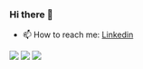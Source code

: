 ### Hi there 👋

<!--
**Anishamohapatra6/Anishamohapatra6** is a ✨ _special_ ✨ repository because its `README.md` (this file) appears on your GitHub profile.

Here are some ideas to get you started:

- 🔭 I’m currently working on Robotics
- 🌱 I’m currently learning Deep learning, comupter vision , Machine Learning and Web Development
- 👯 I’m looking to collaborate on Projects and Hackathons
<!-- - 🤔 I’m looking for help with ... -->
<!-- - 💬 Ask me about  -->
- 📫 How to reach me: [Linkedin](https://www.linkedin.com/in/anisha-mohapatra-8ba264178/)
<!-- - 😄 Pronouns: ... -->
<!-- - ⚡ Fun fact: I Like  -->

<img src="https://github-readme-stats.vercel.app/api?username=Anishamohapatra6&hide_border=true&count_private=true&show_icons=true&theme=radical" align="centre">
<img src ="https://github-readme-stats.vercel.app/api/top-langs?username=Anishamohapatra6&show_icons=true&locale=en&layout=compact&hide_border=true&theme=radical" align ="centre">
<img src ="https://github-readme-streak-stats.herokuapp.com/?user=Anishamohapatra6&theme=black-ice&hide_border=true&stroke=0000&background=0D1117&ring=e05397&fire=e05397&currStreakLabel=e05397">
<!-- <img src="https://activity-graph.herokuapp.com/graph?username=sachin7695&bg_color=0D1117&color=e05397&line=e05397&point=FFFFFF&hide_border=true&"> -->


